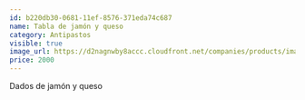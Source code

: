 ```yaml
---
id: b220db30-0681-11ef-8576-371eda74c687
name: Tabla de jamón y queso
category: Antipastos
visible: true
image_url: https://d2nagnwby8accc.cloudfront.net/companies/products/images/800/da9ee470-f5fc-4862-8ff4-2fe8b6d1ac2b.jpg
price: 2000
---
```


Dados de jamón y queso
